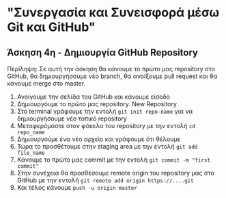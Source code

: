 # "Συνεργασία και Συνεισφορά μέσω Git και GitHub"
## Άσκηση 4η - Δημιουργία GitHub Repository

Περίληψη: Σε αυτή την άσκηση θα κάνουμε το πρώτο μας repository στο GitHub, θα δημιουργήσσυμε νέο branch, θα ανοίξουμε pull request και θα κάνουμε merge στο master.

1. Ανοίγουμε την σελίδα του GitHub και κάνουμε είσοδο
2. Δημιουργόυμε το πρώτο μας repository. New Repository
3. Στο terminal γράφουμε την εντολή `git init repo-name` για να δημιουργήσουμε νέο τοπικό repository
4. Μεταφερόμαστε στον φάκελο του repository με την εντολή `cd repo_name`
5. Δημιουργούμε ένα νέο αρχείο και γράφουμε ότι θέλουμε
6. Τώρα το προσθέτουμε στην staging area με την εντολή `git add file_name`
7. Κάνουμε το πρώτο μας commit με την εντολή `git commit -m "first commit"`
8. Στην συνέχεια θα προσθέσουμε remote origin του repository μας στο GitHub με την εντολή `git remote add origin https://....git`
9. Και τέλος κάνουμε `push -u origin master`
